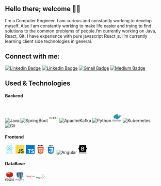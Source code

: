 ## Hello there; welcome 👋🏾
I'm a Computer Engineer. I am curious and constantly working to develop myself. Also I am constantly working to make life easier and trying to find solutions to the common problems of people.I’m currently working on Java, React, Git. I have experience with pure javascript React js. I’m currently learning client side technologies in general.
 
## Connect with me:
[![Linkedin Badge](https://img.shields.io/badge/-celalaygar-blue?style=plastic&logo=Linkedin&logoColor=white&link=https://www.linkedin.com/in/celalaygar/)](https://www.linkedin.com/in/celalaygar/)
[![Linkedin Badge](https://img.shields.io/badge/-celalaygar-white?style=plastic&logo=stackoverflow&logoColor=dark&link=https://stackoverflow.com/users/12014524/hac%c4%b1-celal-aygar)](https://stackoverflow.com/users/12014524/hac%c4%b1-celal-aygar)
[![Gmail Badge](https://img.shields.io/badge/-celal.aygar@gmail.com-c14438?style=plastic&logo=Gmail&logoColor=white&link=mailto:celal.aygar@gmail.com)](mailto:celal.aygar@gmail.com)
[![Medium Badge](https://img.shields.io/badge/-@celalaygar-557799?style=plastic&logo=Medium&logoColor=BLACK&link=https://medium.com/@celalaygar)](https://medium.com/@celalaygar) 

## Used & Technologies  
#### Backend
<br/>
<p align="left">
  <img src="https://raw.githubusercontent.com/danielcranney/readme-generator/main/public/icons/skills/java-colored.svg" width="30" height="30" alt="Java" />
  <img src="https://www.vectorlogo.zone/logos/springio/springio-icon.svg" width="30" height="30" alt="SpringBoot" />
  <img src="https://raw.githubusercontent.com/devicons/devicon/master/icons/nodejs/nodejs-original-wordmark.svg" width="30" height="30" alt="NodeJs" />
  <img src="https://www.vectorlogo.zone/logos/apache_kafka/apache_kafka-icon.svg" width="30" height="30" alt="ApacheKafka" />
  <img src="https://raw.githubusercontent.com/danielcranney/readme-generator/main/public/icons/skills/python-colored.svg" width="30" height="30" alt="Python" />
  <img src="https://raw.githubusercontent.com/devicons/devicon/master/icons/docker/docker-original-wordmark.svg" width="30" height="30" alt="Docker" />
  <img src="https://www.vectorlogo.zone/logos/kubernetes/kubernetes-icon.svg" width="30" height="30" alt="Kubernetes" />
  <img src="https://www.vectorlogo.zone/logos/git-scm/git-scm-icon.svg" width="30" height="30" alt="Git" />
</p>

#### Frontend
<p align="left">
  <img src="https://raw.githubusercontent.com/devicons/devicon/master/icons/react/react-original-wordmark.svg" width="30" height="30" alt="Reactjs" />
  <img src="https://raw.githubusercontent.com/devicons/devicon/master/icons/javascript/javascript-original.svg" width="30" height="30" alt="JavaScript" />
  <img src="https://raw.githubusercontent.com/devicons/devicon/master/icons/typescript/typescript-original.svg" width="30" height="30" alt="TypeScript" />
  <img src="https://raw.githubusercontent.com/devicons/devicon/master/icons/html5/html5-original-wordmark.svg" width="30" height="30" alt="HTML5" />
  <img src="https://raw.githubusercontent.com/devicons/devicon/master/icons/css3/css3-original-wordmark.svg" width="30" height="30" alt="CSS3" />
  <img src="https://angular.io/assets/images/logos/angular/angular.svg" width="30" height="30" alt="Angular" />
  <img src="https://raw.githubusercontent.com/devicons/devicon/master/icons/bootstrap/bootstrap-plain-wordmark.svg" width="30" height="30" alt="Bootstrap" /> 
</p>

#### DataBase
<p align="left">
  <img src="https://raw.githubusercontent.com/devicons/devicon/master/icons/redis/redis-original-wordmark.svg" width="30" height="30" alt="REDİS" />
  <img src="https://raw.githubusercontent.com/devicons/devicon/master/icons/postgresql/postgresql-original-wordmark.svg" width="30" height="30" alt="PostgreSQL" />
  <img src="https://raw.githubusercontent.com/devicons/devicon/master/icons/oracle/oracle-original.svg" width="30" height="30" alt="ORACLE" />
  <img src="https://raw.githubusercontent.com/devicons/devicon/master/icons/mysql/mysql-original-wordmark.svg" width="30" height="30" alt="MySQL" />
</p>
